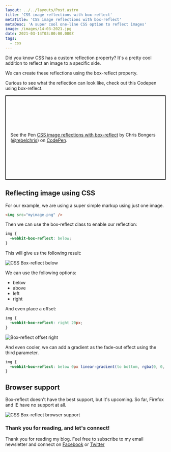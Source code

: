 ```yaml
---
layout: ../../layouts/Post.astro
title: 'CSS image reflections with box-reflect'
metaTitle: 'CSS image reflections with box-reflect'
metaDesc: 'A super cool one-line CSS option to reflect images'
image: /images/14-03-2021.jpg
date: 2021-03-14T03:00:00.000Z
tags:
  - css
---
```


Did you know CSS has a custom reflection property?
It's a pretty cool addition to reflect an image to a specific side.

We can create these reflections using the box-reflect property.

Curious to see what the reflection can look like, check out this Codepen using box-reflect.

<p class="codepen" data-height="265" data-theme-id="dark" data-default-tab="css,result" data-user="rebelchris" data-slug-hash="QWGJyBO" style="height: 265px; box-sizing: border-box; display: flex; align-items: center; justify-content: center; border: 2px solid; margin: 1em 0; padding: 1em;" data-pen-title="CSS image reflections with box-reflect">
  <span>See the Pen <a href="https://codepen.io/rebelchris/pen/QWGJyBO">
  CSS image reflections with box-reflect</a> by Chris Bongers (<a href="https://codepen.io/rebelchris">@rebelchris</a>)
  on <a href="https://codepen.io">CodePen</a>.</span>
</p>
<script async defer src="https://cpwebassets.codepen.io/assets/embed/ei.js"></script>

## Reflecting image using CSS

For our example, we are using a super simple markup using just one image.

```html
<img src="myimage.png" />
```

Then we can use the box-reflect class to enable our reflection:

```css
img {
  -webkit-box-reflect: below;
}
```

This will give us the following result:

![CSS Box-reflect below](https://cdn.hashnode.com/res/hashnode/image/upload/v1615304615973/QuTN7iU2M.png)

We can use the following options:

- below
- above
- left
- right

And even place a offset:

```css
img {
  -webkit-box-reflect: right 20px;
}
```

![Box-reflect offset right](https://cdn.hashnode.com/res/hashnode/image/upload/v1615304713709/5Wq5qPT9B.png)

And even cooler, we can add a gradient as the fade-out effect using the third parameter.

```css
img {
  -webkit-box-reflect: below 0px linear-gradient(to bottom, rgba(0, 0, 0, 0), rgba(0, 0, 0, 0.4));
}
```

## Browser support

Box-reflect doesn't have the best support, but it's upcoming. So far, Firefox and IE have no support at all.

![CSS Box-reflect browser support](https://caniuse.bitsofco.de/static/v1/mdn-css__properties__-webkit-box-reflect-1615304850311.png)

### Thank you for reading, and let's connect!

Thank you for reading my blog. Feel free to subscribe to my email newsletter and connect on [Facebook](https://www.facebook.com/DailyDevTipsBlog) or [Twitter](https://twitter.com/DailyDevTips1)
